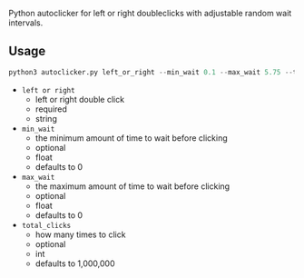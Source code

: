 Python autoclicker for left or right doubleclicks with adjustable random wait intervals.

## Usage

```python
python3 autoclicker.py left_or_right --min_wait 0.1 --max_wait 5.75 --total_clicks 100
```

- `left or right`
    - left or right double click
    - required
    - string
- `min_wait`
    - the minimum amount of time to wait before clicking
    - optional
    - float
    - defaults to 0
- `max_wait`
    - the maximum amount of time to wait before clicking
    - optional
    - float
    - defaults to 0
- `total_clicks`
    - how many times to click
    - optional
    - int
    - defaults to 1,000,000


